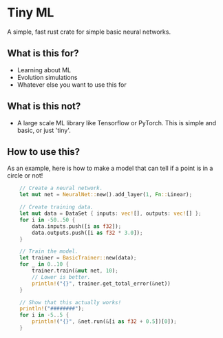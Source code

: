 # Tiny ML

A simple, fast rust crate for simple basic neural networks.

## What is this for?

- Learning about ML
- Evolution simulations
- Whatever else you want to use this for

## What is this **not**?

- A large scale ML library like Tensorflow or PyTorch. This is simple and basic, or just 'tiny'.

## How to use this?

As an example, here is how to make a model that can tell if a point is in a circle or not!

```rust
    // Create a neural network.
    let mut net = NeuralNet::new().add_layer(1, Fn::Linear);

    // Create training data.
    let mut data = DataSet { inputs: vec![], outputs: vec![] };
    for i in -50..50 {
        data.inputs.push([i as f32]);
        data.outputs.push([i as f32 * 3.0]);
    }

    // Train the model.
    let trainer = BasicTrainer::new(data);
    for _ in 0..10 {
        trainer.train(&mut net, 10);
        // Lower is better.
        println!("{}", trainer.get_total_error(&net))
    }

    // Show that this actually works!
    println!("########");
    for i in -5..5 {
        println!("{}", &net.run(&[i as f32 + 0.5])[0]);
    }
```
